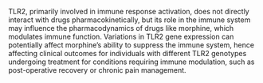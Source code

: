TLR2, primarily involved in immune response activation, does not directly interact with drugs pharmacokinetically, but its role in the immune system may influence the pharmacodynamics of drugs like morphine, which modulates immune function. Variations in TLR2 gene expression can potentially affect morphine’s ability to suppress the immune system, hence affecting clinical outcomes for individuals with different TLR2 genotypes undergoing treatment for conditions requiring immune modulation, such as post-operative recovery or chronic pain management.